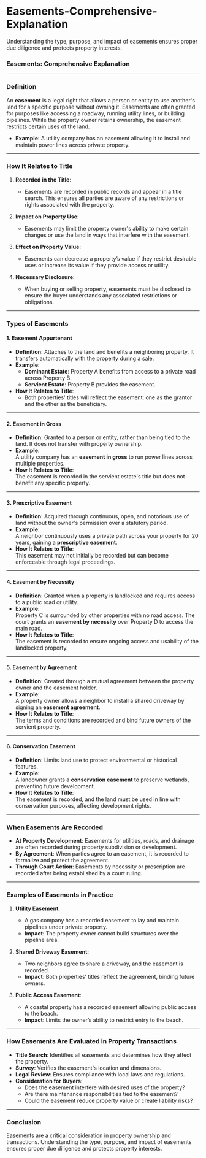# Easements-Comprehensive-Explanation
Understanding the type, purpose, and impact of easements ensures proper due diligence and protects property interests.

### **Easements: Comprehensive Explanation**

---

### **Definition**  
An **easement** is a legal right that allows a person or entity to use another's land for a specific purpose without owning it. Easements are often granted for purposes like accessing a roadway, running utility lines, or building pipelines. While the property owner retains ownership, the easement restricts certain uses of the land.  

- **Example**: A utility company has an easement allowing it to install and maintain power lines across private property.

---

### **How It Relates to Title**  
1. **Recorded in the Title**:  
   - Easements are recorded in public records and appear in a title search. This ensures all parties are aware of any restrictions or rights associated with the property.  

2. **Impact on Property Use**:  
   - Easements may limit the property owner's ability to make certain changes or use the land in ways that interfere with the easement.  

3. **Effect on Property Value**:  
   - Easements can decrease a property’s value if they restrict desirable uses or increase its value if they provide access or utility.  

4. **Necessary Disclosure**:  
   - When buying or selling property, easements must be disclosed to ensure the buyer understands any associated restrictions or obligations.

---

### **Types of Easements**

#### **1. Easement Appurtenant**
- **Definition**: Attaches to the land and benefits a neighboring property. It transfers automatically with the property during a sale.  
- **Example**:  
  - **Dominant Estate**: Property A benefits from access to a private road across Property B.  
  - **Servient Estate**: Property B provides the easement.  
- **How It Relates to Title**:  
  - Both properties' titles will reflect the easement: one as the grantor and the other as the beneficiary.

---

#### **2. Easement in Gross**
- **Definition**: Granted to a person or entity, rather than being tied to the land. It does not transfer with property ownership.  
- **Example**:  
  A utility company has an **easement in gross** to run power lines across multiple properties.  
- **How It Relates to Title**:  
  The easement is recorded in the servient estate's title but does not benefit any specific property.

---

#### **3. Prescriptive Easement**
- **Definition**: Acquired through continuous, open, and notorious use of land without the owner's permission over a statutory period.  
- **Example**:  
  A neighbor continuously uses a private path across your property for 20 years, gaining a **prescriptive easement**.  
- **How It Relates to Title**:  
  This easement may not initially be recorded but can become enforceable through legal proceedings.  

---

#### **4. Easement by Necessity**
- **Definition**: Granted when a property is landlocked and requires access to a public road or utility.  
- **Example**:  
  Property C is surrounded by other properties with no road access. The court grants an **easement by necessity** over Property D to access the main road.  
- **How It Relates to Title**:  
  The easement is recorded to ensure ongoing access and usability of the landlocked property.

---

#### **5. Easement by Agreement**
- **Definition**: Created through a mutual agreement between the property owner and the easement holder.  
- **Example**:  
  A property owner allows a neighbor to install a shared driveway by signing an **easement agreement**.  
- **How It Relates to Title**:  
  The terms and conditions are recorded and bind future owners of the servient property.

---

#### **6. Conservation Easement**
- **Definition**: Limits land use to protect environmental or historical features.  
- **Example**:  
  A landowner grants a **conservation easement** to preserve wetlands, preventing future development.  
- **How It Relates to Title**:  
  The easement is recorded, and the land must be used in line with conservation purposes, affecting development rights.

---

### **When Easements Are Recorded**  
- **At Property Development**: Easements for utilities, roads, and drainage are often recorded during property subdivision or development.  
- **By Agreement**: When parties agree to an easement, it is recorded to formalize and protect the agreement.  
- **Through Court Action**: Easements by necessity or prescription are recorded after being established by a court ruling.  

---

### **Examples of Easements in Practice**

1. **Utility Easement**:  
   - A gas company has a recorded easement to lay and maintain pipelines under private property.  
   - **Impact**: The property owner cannot build structures over the pipeline area.  

2. **Shared Driveway Easement**:  
   - Two neighbors agree to share a driveway, and the easement is recorded.  
   - **Impact**: Both properties’ titles reflect the agreement, binding future owners.  

3. **Public Access Easement**:  
   - A coastal property has a recorded easement allowing public access to the beach.  
   - **Impact**: Limits the owner’s ability to restrict entry to the beach.

---

### **How Easements Are Evaluated in Property Transactions**

- **Title Search**: Identifies all easements and determines how they affect the property.  
- **Survey**: Verifies the easement's location and dimensions.  
- **Legal Review**: Ensures compliance with local laws and regulations.  
- **Consideration for Buyers**:  
  - Does the easement interfere with desired uses of the property?  
  - Are there maintenance responsibilities tied to the easement?  
  - Could the easement reduce property value or create liability risks?  

---

### **Conclusion**  
Easements are a critical consideration in property ownership and transactions. Understanding the type, purpose, and impact of easements ensures proper due diligence and protects property interests.
